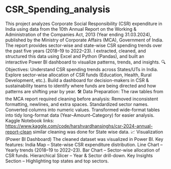 # CSR_Spending_analysis
This project analyzes Corporate Social Responsibility (CSR) expenditure in India using data from the 10th Annual Report on the Working &amp; Administration of the Companies Act, 2013 (Year ending 31.03.2024), published by the Ministry of Corporate Affairs (MCA), Government of India. The report provides sector-wise and state-wise CSR spending trends over the past five years (2018–19 to 2022–23). I extracted, cleaned, and structured this data using Excel and Python (Pandas), and built an interactive Power BI dashboard to visualize patterns, trends, and insights.
🔍 Objectives:
Understand CSR spending trends across States/UTs in India.
Explore sector-wise allocation of CSR funds (Education, Health, Rural Development, etc.).
Build a dashboard for decision-makers in CSR & sustainability teams to identify where funds are being directed and how patterns are shifting year by year.
🛠️ Data Preparation: 
The raw tables from the MCA report required cleaning before analysis:
Removed inconsistent formatting, newlines, and extra spaces.
Standardized sector names.
Converted columns into numeric values.
Transformed wide-format tables into tidy long-format data (Year–Amount–Category) for easier analysis.
Kaggle Notebook links: https://www.kaggle.com/code/harshvardhansinghs/csr-2024-annual-report-clean
similar cleaning was done for State wise data.
📈 Visualization (Power BI Dashboard) 
The cleaned dataset was visualized in Power BI. Key features:
India Map – State-wise CSR expenditure distribution.
Line Chart – Yearly trends (2018–19 to 2022–23).
Bar Chart – Sector-wise allocation of CSR funds.
Hierarchical Slicer – Year & Sector drill-down.
Key Insights Section – Highlighting top states and top sectors.
